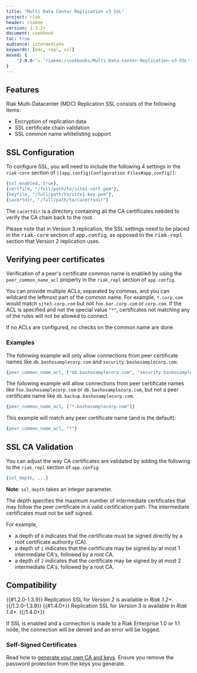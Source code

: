 ```yaml
---
title: "Multi Data Center Replication v3 SSL"
project: riak
header: riakee
version: 1.3.2+
document: cookbook
toc: true
audience: intermediate
keywords: [mdc, repl, ssl]
moved: {
    '2.0.0-': 'riakee:/cookbooks/Multi-Data-Center-Replication-v3-SSL'
}
---
```


## Features

Riak Multi-Datacenter (MDC) Replication SSL consists of the following items:

  * Encryption of replication data
  * SSL certificate chain validation
  * SSL common name whitelisting support

## SSL Configuration

To configure SSL, you will need to include the following 4 settings in the
`riak-core` section of `[[app.config|Configuration Files#app.config]]`:

```erlang
{ssl_enabled, true},
{certfile, "/full/path/to/site1-cert.pem"},
{keyfile, "/full/path/to/site1-key.pem"},
{cacertdir, "/full/path/to/cacertsdir"}
```

The `cacertdir` is a directory containing all the CA certificates needed to
verify the CA chain back to the root.

<div class="note">
Please note that in Version 3 replication, the SSL settings need to be placed in the <tt>riak-core</tt> section of <tt>app.config</tt>, as opposed to the <tt>riak-repl</tt> section that Version 2 replication uses.
</div>

## Verifying peer certificates

Verification of a peer's certificate common name is enabled by using the
`peer_common_name_acl` property in the `riak_repl` section of `app.config`.

You can provide multiple ACLs, separated by commas, and you can wildcard
the leftmost part of the common name. For example, `*.corp.com` would match
`site3.corp.com` but not `foo.bar.corp.com` or `corp.com`. If the ACL is
specified and not the special value `"*"`, certificates not matching any
of the rules will not be allowed to connect.

If no ACLs are configured, no checks on the common name are done.

### Examples

The following example will only allow connections from peer certificate names like `db.bashosamplecorp.com` and `security.bashosamplecorp.com`:

```erlang
{peer_common_name_acl, ["db.bashosamplecorp.com", "security.bashosamplecorp.com"]}
```

The following example will allow connections from peer certificate names like `foo.bashosamplecorp.com` or `db.bashosamplecorp.com`, but not a peer certificate name like `db.backup.bashosamplecorp.com`.

```erlang
{peer_common_name_acl, ["*.bashosamplecorp.com"]}
```

This example will match any peer certificate name (and is the default):

```erlang
{peer_common_name_acl, "*"}
```

## SSL CA Validation

You can adjust the way CA certificates are validated by adding the following to the `riak_repl` section of `app.config`:

```erlang
{ssl_depth, ...}
```

**Note**: `ssl_depth` takes an integer parameter.

The depth specifies the maximum number of intermediate certificates that may follow the peer certificate in a valid certification path. The intermediate certificates must not be self signed.

For example,

  * a depth of `0` indicates that the certificate must be signed directly by a root certificate authority (CA).
  * a depth of `1` indicates that the certificate may be signed by at most 1 intermediate CA's, followed by a root CA.
  * a depth of `2` indicates that the certificate may be signed by at most 2 intermediate CA's, followed by a root CA.

## Compatibility

{{#1.2.0-1.3.9}}
Replication SSL for *Version 2* is available in *Riak 1.2+*.
{{/1.2.0-1.3.9}}
{{#1.4.0+}}
Replication SSL for *Version 3* is available in *Riak 1.4+*.
{{/1.4.0+}}

If SSL is enabled and a connection is made to a Riak Enterprise 1.0 or 1.1 node, the connection will be denied and an error will be logged.

### Self-Signed Certificates

Read how to [generate your own CA and keys](http://www.debian-administration.org/articles/618). Ensure you remove the password protection from the keys you generate.